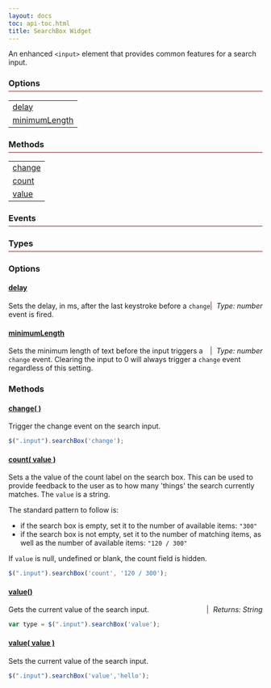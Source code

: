 ```yaml
---
layout: docs
toc: api-toc.html
title: SearchBox Widget
---
```


An enhanced `<input>` element that provides common features for a search input.

<div class="widget">
    <div class="col-4-12">
        <h3>Options</h3>
        <table>
            <tr><td><a href="#options-delay">delay</a></td></tr>
            <tr><td><a href="#options-minimumLength">minimumLength</a></td></tr>
        </table>
    </div>
    <div class="col-4-12">
        <h3>Methods</h3>
        <table>
            <tr><td><a href="#methods-change">change</a></td></tr>
            <tr><td><a href="#methods-count">count</a></td></tr>
            <tr><td><a href="#methods-value">value</a></td></tr>
        </table>
    </div>
    <div class="col-4-12">
        <h3>Events</h3>
        <h3>Types</h3>
    </div>
</div>

### Options

#### <a href="#options-delay" name="options-delay">delay</a>

<span class="method-return">Type: number</span>

Sets the delay, in ms, after the last keystroke before a `change` event is fired.

#### <a href="#options-data" name="options-minimumLength">minimumLength</a>

<span class="method-return">Type: number</span>

Sets the minimum length of text before the input triggers a `change` event. Clearing
the input to 0 will always trigger a `change` event regardless of this setting.

### Methods

#### <a href="#methods-change" name="methods-change">change( )</a>

Trigger the change event on the search input.

```javascript
$(".input").searchBox('change');
```

#### <a href="#methods-count" name="methods-count">count( value )</a>

Sets a the value of the count label on the search box. This can be used to
provide feedback to the user as to how many 'things' the search currently
matches. The `value` is a string.

The standard pattern to follow is:

 - if the search box is empty, set it to the number of available items: `"300"`
 - if the search box is not empty, set it to the number of matching items, as
   well as the number of available items: `"120 / 300"`

If `value` is null, undefined or blank, the count field is hidden.

```javascript
$(".input").searchBox('count', '120 / 300');
```

<a name="methods-value"></a>

#### <a href="#methods-value-get" name="methods-value-get">value()</a>

<span class="method-return">Returns: String</span>

Gets the current value of the search input.

```javascript
var type = $(".input").searchBox('value');
```

#### <a href="#methods-value-set" name="methods-value-set">value( value )</a>

Sets the current value of the search input.

```javascript
$(".input").searchBox('value','hello');
```

<style>

.widget h3 {
    margin-left: 0;
    padding-bottom: 5px;
    border-bottom: 2px solid #B68181;
}
.widget:after {
    content:"";
    display:block;
    clear:both;
}
.method-return {
    float: right;
    font-style: italic;
    padding-left: 10px;
    border-left: 2px solid #B68181;
}
</style>
